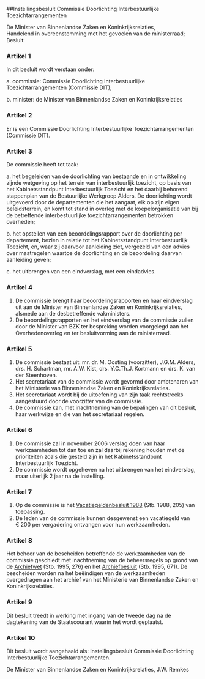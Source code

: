 <meta http-equiv='Content-Type' content='text/html; charset=utf-8' />

##Instellingsbesluit Commissie Doorlichting Interbestuurlijke Toezichtarrangementen

De Minister van Binnenlandse Zaken en Koninkrijksrelaties,  
Handelend in overeenstemming met het gevoelen van de ministerraad;
Besluit:    

### Artikel  1  

In dit besluit wordt verstaan onder: 

a. commissie: Commissie Doorlichting Interbestuurlijke Toezichtarrangementen (Commissie DIT);  

b. minister: de Minister van Binnenlandse Zaken en Koninkrijksrelaties   

### Artikel  2  

Er is een Commissie Doorlichting Interbestuurlijke Toezichtarrangementen (Commissie DIT). 

### Artikel  3  

De commissie heeft tot taak: 

a. het begeleiden van de doorlichting van bestaande en in ontwikkeling zijnde wetgeving op het terrein van interbestuurlijk toezicht, op basis van het Kabinetsstandpunt Interbestuurlijk Toezicht en het daarbij behorend stappenplan van de Bestuurlijke Werkgroep Alders. De doorlichting wordt uitgevoerd door de departementen die het aangaat, elk op zijn eigen beleidsterrein, en komt tot stand in overleg met de koepelorganisatie van bij de betreffende interbestuurlijke toezichtarrangementen betrokken overheden;  

b. het opstellen van een beoordelingsrapport over de doorlichting per departement, bezien in relatie tot het Kabinetsstandpunt Interbestuurlijk Toezicht, en, waar zij daarvoor aanleiding ziet, vergezeld van een advies over maatregelen waartoe de doorlichting en de beoordeling daarvan aanleiding geven;  

c. het uitbrengen van een eindverslag, met een eindadvies.   

### Artikel  4  

1.  De commissie brengt haar beoordelingsrapporten en haar eindverslag uit aan de Minister van Binnenlandse Zaken en Koninkrijksrelaties, alsmede aan de desbetreffende vakministers.   
2.  De beoordelingsrapporten en het eindverslag van de commissie zullen door de Minister van BZK ter bespreking worden voorgelegd aan het Overhedenoverleg en ter besluitvorming aan de ministerraad.  

### Artikel  5  

1.  De commissie bestaat uit: mr. dr. M. Oosting (voorzitter), J.G.M. Alders, drs. H. Schartman, mr. A.W. Kist, drs. Y.C.Th.J. Kortmann en drs. K. van der Steenhoven.  
2.  Het secretariaat van de commissie wordt gevormd door ambtenaren van het Ministerie van Binnenlandse Zaken en Koninkrijksrelaties.   
3.  Het secretariaat wordt bij de uitoefening van zijn taak rechtstreeks aangestuurd door de voorzitter van de commissie.   
4.  De commissie kan, met inachtneming van de bepalingen van dit besluit, haar werkwijze en die van het secretariaat regelen.  

### Artikel  6  

1.  De commissie zal in november 2006 verslag doen van haar werkzaamheden tot dan toe en zal daarbij rekening houden met de prioriteiten zoals die gesteld zijn in het Kabinetsstandpunt Interbestuurlijk Toezicht.   
2.  De commissie wordt opgeheven na het uitbrengen van het eindverslag, maar uiterlijk 2 jaar na de instelling.  

### Artikel  7  

1.  Op de commissie is het [Vacatiegeldenbesluit 1988](../../../../../../../AMvB/vacatiegeldenbesluit/1988/BWBR0004317/README.md) (Stb. 1988, 205) van toepassing.   
2.  De leden van de commissie kunnen desgewenst een vacatiegeld van € 200 per vergadering ontvangen voor hun werkzaamheden.  

### Artikel  8  

Het beheer van de bescheiden betreffende de werkzaamheden van de commissie geschiedt met inachtneming van de beheersregels op grond van de [Archiefwet](../../../../../../../wet/archiefwet/1995/BWBR0007376/README.md) (Stb. 1995, 276) en het [Archiefbesluit](../../../../../../../AMvB/archiefbesluit/1995/BWBR0007748/README.md) (Stb. 1995, 671). De bescheiden worden na het beëindigen van de werkzaamheden overgedragen aan het archief van het Ministerie van Binnenlandse Zaken en Koninkrijksrelaties. 

### Artikel  9  

Dit besluit treedt in werking met ingang van de tweede dag na de dagtekening van de Staatscourant waarin het wordt geplaatst. 

### Artikel  10  

Dit besluit wordt aangehaald als: Instellingsbesluit Commissie Doorlichting Interbestuurlijke Toezichtarrangementen. 

De 
Minister van Binnenlandse Zaken en Koninkrijksrelaties, 
J.W. Remkes     
